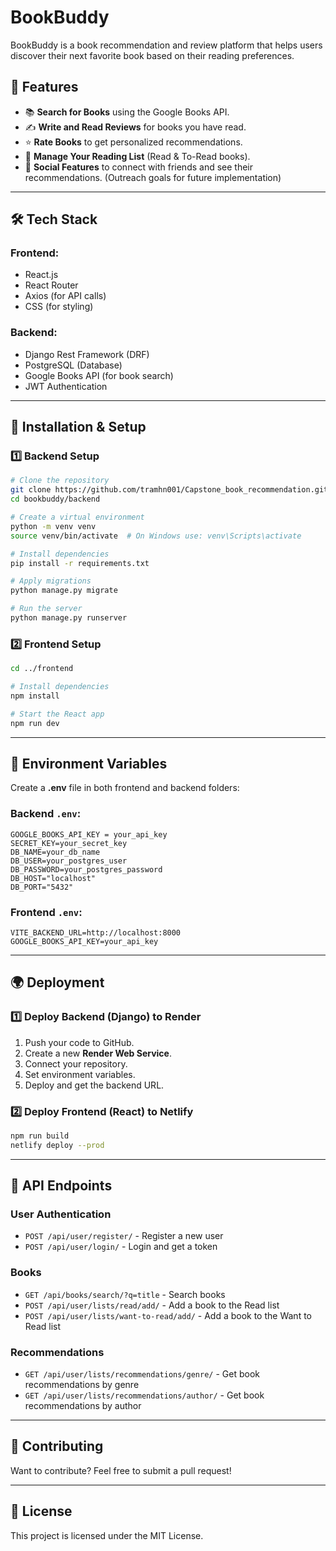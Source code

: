 # BookBuddy

BookBuddy is a book recommendation and review platform that helps users discover their next favorite book based on their reading preferences.

## 🚀 Features

- 📚 **Search for Books** using the Google Books API.
- ✍️ **Write and Read Reviews** for books you have read.
- ⭐ **Rate Books** to get personalized recommendations.
- 📖 **Manage Your Reading List** (Read & To-Read books).
- 🤝 **Social Features** to connect with friends and see their recommendations. (Outreach goals for future implementation)

---

## 🛠 Tech Stack

### Frontend:

- React.js
- React Router
- Axios (for API calls)
- CSS (for styling)

### Backend:

- Django Rest Framework (DRF)
- PostgreSQL (Database)
- Google Books API (for book search)
- JWT Authentication

---

## 🔧 Installation & Setup

### 1️⃣ Backend Setup

```bash
# Clone the repository
git clone https://github.com/tramhn001/Capstone_book_recommendation.git
cd bookbuddy/backend

# Create a virtual environment
python -m venv venv
source venv/bin/activate  # On Windows use: venv\Scripts\activate

# Install dependencies
pip install -r requirements.txt

# Apply migrations
python manage.py migrate

# Run the server
python manage.py runserver
```

### 2️⃣ Frontend Setup

```bash
cd ../frontend

# Install dependencies
npm install

# Start the React app
npm run dev
```

---

## 🔐 Environment Variables

Create a **.env** file in both frontend and backend folders:

### Backend `.env`:

```env
GOOGLE_BOOKS_API_KEY = your_api_key
SECRET_KEY=your_secret_key
DB_NAME=your_db_name
DB_USER=your_postgres_user
DB_PASSWORD=your_postgres_password
DB_HOST="localhost"
DB_PORT="5432"
```

### Frontend `.env`:

```env
VITE_BACKEND_URL=http://localhost:8000
GOOGLE_BOOKS_API_KEY=your_api_key
```

---

## 🌍 Deployment

### 1️⃣ **Deploy Backend (Django) to Render**

1. Push your code to GitHub.
2. Create a new **Render Web Service**.
3. Connect your repository.
4. Set environment variables.
5. Deploy and get the backend URL.

### 2️⃣ **Deploy Frontend (React) to Netlify**

```bash
npm run build
netlify deploy --prod
```

---

## 📜 API Endpoints

### User Authentication

- `POST /api/user/register/` - Register a new user
- `POST /api/user/login/` - Login and get a token

### Books

- `GET /api/books/search/?q=title` - Search books
- `POST /api/user/lists/read/add/` - Add a book to the Read list
- `POST /api/user/lists/want-to-read/add/` - Add a book to the Want to Read list

### Recommendations

- `GET /api/user/lists/recommendations/genre/` - Get book recommendations by genre
- `GET /api/user/lists/recommendations/author/` - Get book recommendations by author

---

## 📢 Contributing

Want to contribute? Feel free to submit a pull request!

---

## 📄 License

This project is licensed under the MIT License.


